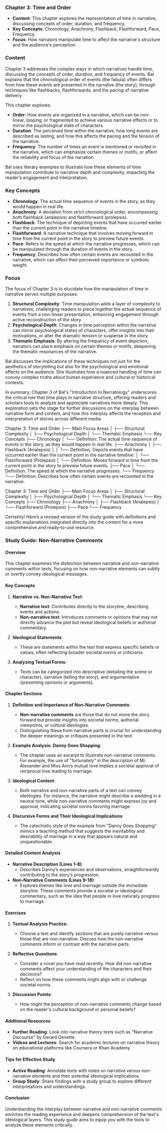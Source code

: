 
### Chapter 3: Time and Order
- **Content**: This chapter explores the representation of time in narrative, discussing concepts of order, duration, and frequency.
- **Key Concepts**: Chronology, Anachrony, Flashback, Flashforward, Pace, Frequency.
- **Focus**: How narrators manipulate time to affect the narrative's structure and the audience's perception.


### Content
Chapter 3 addresses the complex ways in which narratives handle time, discussing the concepts of order, duration, and frequency of events. Bal explains that the chronological order of events (the fabula) often differs from how these events are presented in the narrative (the story), through techniques like flashbacks, flashforwards, and the pacing of narrative delivery.

This chapter explores:
- **Order**: How events are organized in a narrative, which can be non-linear, looping, or fragmented to achieve various narrative effects or to mirror the psychological state of characters.
- **Duration**: The perceived time within the narrative, how long events are described as lasting, and how this affects the pacing and the tension of the narrative.
- **Frequency**: The number of times an event is mentioned or revisited in the narrative, which can emphasize certain themes or motifs, or affect the reliability and focus of the narration.

Bal uses literary examples to illustrate how these elements of time manipulation contribute to narrative depth and complexity, impacting the reader’s engagement and interpretation.

### Key Concepts
- **Chronology**: The actual time sequence of events in the story, as they would happen in real life.
- **Anachrony**: A deviation from strict chronological order, encompassing both flashback (analepsis) and flashforward (prolepsis).
- **Flashback**: The technique of depicting events that have occurred earlier than the current point in the narrative timeline.
- **Flashforward**: A narrative technique that involves moving forward in time from the current point in the story to preview future events.
- **Pace**: Refers to the speed at which the narrative progresses, which can be manipulated through the duration of events in the story.
- **Frequency**: Describes how often certain events are recounted in the narrative, which can affect their perceived importance or symbolic weight.

### Focus
The focus of Chapter 3 is to elucidate how the manipulation of time in narrative serves multiple purposes:
1. **Structural Complexity**: Time manipulation adds a layer of complexity to narratives, challenging readers to piece together the actual sequence of events from a non-linear presentation, enhancing engagement through active reconstruction of the story.
2. **Psychological Depth**: Changes in time perception within the narrative can mirror psychological states of characters, offer insights into their motivations, or alter the dramatic tension or suspense in the story.
3. **Thematic Emphasis**: By altering the frequency of event depiction, narrators can place emphasis on certain themes or motifs, deepening the thematic resonances of the narrative.

Bal discusses the implications of these techniques not just for the aesthetics of storytelling but also for the psychological and emotional effects on the audience. She illustrates how a nuanced handling of time can convey complex truths about human experience and cultural or historical contexts.

In summary, Chapter 3 of Bal's "Introduction to Narratology" underscores the critical role that time plays in narrative structure, offering readers and scholars tools to analyze and appreciate narratives more deeply. This exploration sets the stage for further discussions on the interplay between narrative form and content, and how this interplay affects the reception and interpretation of stories across different media.


Chapter 3: Time and Order
├── Main Focus Areas
│   ├── Structural Complexity
│   ├── Psychological Depth
│   └── Thematic Emphasis
└── Key Concepts
    ├── Chronology
    │   └── Definition: The actual time sequence of events in the story, as they would happen in real life.
    ├── Anachrony
    │   ├── Flashback (Analepsis)
    │   │   └── Definition: Depicts events that have occurred earlier than the current point in the narrative timeline.
    │   └── Flashforward (Prolepsis)
    │       └── Definition: Moves forward in time from the current point in the story to preview future events.
    ├── Pace
    │   └── Definition: The speed at which the narrative progresses.
    └── Frequency
        └── Definition: Describes how often certain events are recounted in the narrative.

Chapter 3: Time and Order
├── Main Focus Areas
│   ├── Structural Complexity
│   ├── Psychological Depth
│   └── Thematic Emphasis
└── Key Concepts
    ├── Chronology
    ├── Anachrony
    │   ├── Flashback (Analepsis)
    │   └── Flashforward (Prolepsis)
    ├── Pace
    └── Frequency


Certainly! Here’s a revised version of the study guide with definitions and specific explanations integrated directly into the content for a more comprehensive and ready-to-use resource.

### Study Guide: Non-Narrative Comments

#### Overview
This chapter examines the distinction between narrative and non-narrative comments within texts, focusing on how non-narrative elements can subtly or overtly convey ideological messages.

#### Key Concepts
1. **Narrative vs. Non-Narrative Text**:
   - **Narrative text**: Contributes directly to the storyline, describing events and actions.
   - **Non-narrative text**: Introduces comments or opinions that may not directly advance the plot but reveal ideological beliefs or authorial commentary.

2. **Ideological Statements**:
   - These are statements within the text that express specific beliefs or values, often reflecting broader societal norms or criticisms.

3. **Analyzing Textual Forms**:
   - Texts can be categorized into descriptive (detailing the scene or character), narrative (telling the story), and argumentative (presenting opinions or arguments).

#### Chapter Sections
1. **Definition and Importance of Non-Narrative Comments**:
   - **Non-narrative comments** are those that do not move the story forward but provide insights into societal norms, authorial viewpoints, or cultural ideologies.
   - Distinguishing these from narrative parts is crucial for understanding the deeper meanings or critiques presented in the text.

2. **Example Analysis: Danny Goes Shopping**:
   - The chapter uses an excerpt to illustrate non-narrative comments. For example, the use of "fortunately" in the description of Mr. Alexander and Miss Ann’s mutual love implies a societal approval of reciprocal love leading to marriage.

3. **Ideological Content**:
   - Both narrative and non-narrative parts of a text can convey ideologies. For instance, the narrative might describe a wedding in a neutral tone, while non-narrative comments might express joy and approval, indicating societal norms favoring marriage.

4. **Discursive Forms and Their Ideological Implications**:
   - The catechistic style of the example from "Danny Goes Shopping" mimics a teaching method that suggests the inevitability and desirability of marriage in a way that appears natural and unquestionable.

#### Detailed Content Analysis
- **Narrative Description (Lines 1-8)**:
  - Describes Danny’s experiences and observations, straightforwardly contributing to the story’s progression.
- **Non-Narrative Comments (Lines 9-18)**:
  - Explores themes like love and marriage outside the immediate storyline. These comments provide a societal or ideological commentary, such as the idea that people in love naturally progress to marriage.

#### Exercises
1. **Textual Analysis Practice**:
   - Choose a text and identify sections that are purely narrative versus those that are non-narrative. Discuss how the non-narrative comments inform or contrast with the narrative parts.

2. **Reflective Questions**:
   - Consider a novel you have read recently. How did non-narrative comments affect your understanding of the characters and their decisions?
   - Reflect on how these comments might align with or challenge societal norms.

3. **Discussion Points**:
   - How might the perception of non-narrative comments change based on the reader's cultural background or personal beliefs?

#### Additional Resources
- **Further Reading**: Look into narrative theory texts such as "Narrative Discourse" by Gerard Genette.
- **Videos and Lectures**: Search for academic lectures on narrative theory on educational platforms like Coursera or Khan Academy.

#### Tips for Effective Study
- **Active Reading**: Annotate texts with notes on narrative versus non-narrative elements and their potential ideological implications.
- **Group Study**: Share findings with a study group to explore different interpretations and understandings.

#### Conclusion
Understanding the interplay between narrative and non-narrative comments enriches the reading experience and deepens comprehension of the text's ideological layers. This study guide aims to equip you with the tools to analyze these elements critically.